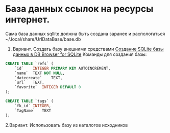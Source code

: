 # База данных ссылок на ресурсы интернет.

Сама база данных sqllite должна быть создана заранее и распологаться
~/.local/share/UrlDataBase/base.db

1. Вариант. Создать базу внешними средствами
[Создание SQLite базы данных в DB Browser for SQLite](http://blog.harrix.org/article/5154)
Команды для создания базы:
```sql
CREATE TABLE `refs` (
	`id`	INTEGER PRIMARY KEY AUTOINCREMENT,
	`name`	TEXT NOT NULL,
	`datecreate`	TEXT,
	`url`	TEXT,
	`favorite`	INTEGER DEFAULT 0
);

CREATE TABLE `tags` (
	`fk_id`	INTEGER,
	`TagName`	TEXT
);
```

2.Вариант. Использовать базу из каталогов исходников


